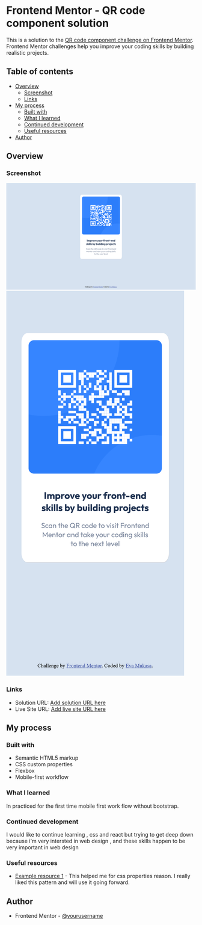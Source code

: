 # Frontend Mentor - QR code component solution

This is a solution to the [QR code component challenge on Frontend Mentor](https://www.frontendmentor.io/challenges/qr-code-component-iux_sIO_H). Frontend Mentor challenges help you improve your coding skills by building realistic projects. 

## Table of contents

- [Overview](#overview)
  - [Screenshot](#screenshot)
  - [Links](#links)
- [My process](#my-process)
  - [Built with](#built-with)
  - [What I learned](#what-i-learned)
  - [Continued development](#continued-development)
  - [Useful resources](#useful-resources)
- [Author](#author)
## Overview

### Screenshot

![](/screenshots/DesktopScreenshot.png)
![](/screenshots/mobileScreenshot.png)

### Links
- Solution URL: [Add solution URL here](https://your-solution-url.com)
- Live Site URL: [Add live site URL here](https://your-live-site-url.com)

## My process

### Built with
- Semantic HTML5 markup
- CSS custom properties
- Flexbox
- Mobile-first workflow

### What I learned

In practiced for the first time mobile first work flow without bootstrap.

### Continued development

I would like to continue learning , css and react but trying to get deep down because i'm very intersted in web design , and these skills happen to be very important in web design 

### Useful resources

- [Example resource 1](https://developer.mozilla.org/en-US/docs/Web) - This helped me for css properties reason. I really liked this pattern and will use it going forward.


## Author


- Frontend Mentor - [@yourusername](https://www.frontendmentor.io/profile/@evelynmukasa)


